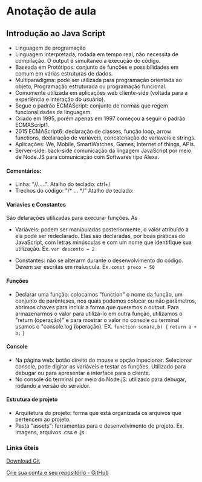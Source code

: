# Anotação de aula
## Introdução ao Java Script
 - Linguagem de programação
 - Linguagem interpretada, rodada em tempo real, não necessita de compilação. O output é simultaneo a execução do código.  
 - Baseada em Protótipos: conjunto de funções e possibilidades em comum em várias estruturas de dados. 
 - Multiparadigma: pode ser utilizada para programação orientada ao objeto, Programação estruturada ou programação funcional.   
 - Comumente utilizada em aplicações web cliente-side (voltada para a experiência e interação do usuário). 
 - Segue o padrão ECMAScript: conjunto de normas que regem funcionalidades da linguagem.
- Criado em 1995, porém apenas em 1997 começou a seguir o padrão ECMAScript1.  
- 2015 ECMAScript6: declaração de classes, função loop, arrow functions, declaração de variáveis, concatenação de variaveis e strings. 
- Aplicações: We, Mobile, SmartWatches, Games, Internet of things, APIs.
- Server-side: back-side comunicação da lingagem JavaScript por meio de  Node.JS para comunicação com Softwares tipo Alexa.

#### Comentários:
- Linha: "//.....". Atalho do teclado: ctrl+/
- Trechos do código: "/* ... */" Atalho do teclado: 

#### Variavies e Constantes
São delarações utilizadas para execurar funções. As 
- Variáveis:  podem ser manipuladas posteriormente,  o valor atribuído a ela pode ser redeclarado. Elas são declaradas, por boas práticas do JavaScript, com letras minúsculas e com um nome que identifique sua utilização.
Ex. `var desconto = 2`

- Constantes: não se alterarm durante o desenvolvimento do código. Devem ser escritas em maíuscula.
Ex. `const preco = 50`

#### Funções
- Declarar uma função:  colocamos "function" o nome da função, um conjunto de parênteses, nos quais podemos colocar ou não parâmetros, abrimos chaves para incluir a forma que queremos o output. Para armazenarmos o valor para utilizá-lo em outra função, utilizamos o "return (operação)" e para mostrar o valor no console ou terminal usamos o "console.log (operação). 
EX. `function soma(a,b) {`
     `return a + b;` <!--console.log (a + b);-->
`}`

 ####  Console
 - Na página web: botão direito do mouse e opção inpecionar. Selecionar console, pode digitar as variáveis e testar as funções. Utilizado para debugar ou para apresentar a interface para o cliente.
 - No console do terminal por meio do Node.jS: utilizado para debugar, rodando a versão do servidor. 

 #### Estrutura de projeto
 - Arquitetura do projeto: forma que está organizada os arquivos que pertencem ao projeto. 
 - Pasta "assets": ferramentas para o desenvolvimento do projeto. Ex. Imagens, arquivos .css e .js. 

### Links úteis
[Download Git](https://git-scm.com/downloads)

[Crie sua conta e seu repositório - GitHub](https://github.com/)
